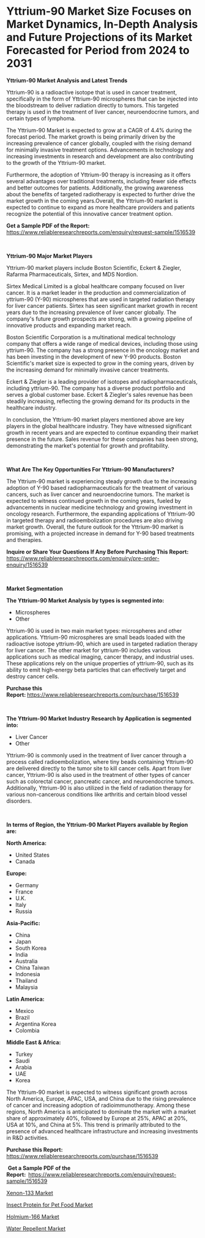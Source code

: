 <p><h1>Yttrium-90 Market Size Focuses on Market Dynamics, In-Depth Analysis and Future Projections of its Market Forecasted for Period from 2024 to 2031</h1></p><p><strong>Yttrium-90 Market Analysis and Latest Trends</strong></p>
<p><p>Yttrium-90 is a radioactive isotope that is used in cancer treatment, specifically in the form of Yttrium-90 microspheres that can be injected into the bloodstream to deliver radiation directly to tumors. This targeted therapy is used in the treatment of liver cancer, neuroendocrine tumors, and certain types of lymphoma.</p><p>The Yttrium-90 Market is expected to grow at a CAGR of 4.4% during the forecast period. The market growth is being primarily driven by the increasing prevalence of cancer globally, coupled with the rising demand for minimally invasive treatment options. Advancements in technology and increasing investments in research and development are also contributing to the growth of the Yttrium-90 market.</p><p>Furthermore, the adoption of Yttrium-90 therapy is increasing as it offers several advantages over traditional treatments, including fewer side effects and better outcomes for patients. Additionally, the growing awareness about the benefits of targeted radiotherapy is expected to further drive the market growth in the coming years.Overall, the Yttrium-90 market is expected to continue to expand as more healthcare providers and patients recognize the potential of this innovative cancer treatment option.</p></p>
<p><strong>Get a Sample PDF of the Report:&nbsp;</strong> <a href="https://www.reliableresearchreports.com/enquiry/request-sample/1516539">https://www.reliableresearchreports.com/enquiry/request-sample/1516539</a></p>
<p>&nbsp;</p>
<p><strong>Yttrium-90 Major Market Players</strong></p>
<p><p>Yttrium-90 market players include Boston Scientific, Eckert & Ziegler, Rafarma Pharmaceuticals, Sirtex, and MDS Nordion. </p><p>Sirtex Medical Limited is a global healthcare company focused on liver cancer. It is a market leader in the production and commercialization of yttrium-90 (Y-90) microspheres that are used in targeted radiation therapy for liver cancer patients. Sirtex has seen significant market growth in recent years due to the increasing prevalence of liver cancer globally. The company's future growth prospects are strong, with a growing pipeline of innovative products and expanding market reach.</p><p>Boston Scientific Corporation is a multinational medical technology company that offers a wide range of medical devices, including those using yttrium-90. The company has a strong presence in the oncology market and has been investing in the development of new Y-90 products. Boston Scientific's market size is expected to grow in the coming years, driven by the increasing demand for minimally invasive cancer treatments.</p><p>Eckert & Ziegler is a leading provider of isotopes and radiopharmaceuticals, including yttrium-90. The company has a diverse product portfolio and serves a global customer base. Eckert & Ziegler's sales revenue has been steadily increasing, reflecting the growing demand for its products in the healthcare industry.</p><p>In conclusion, the Yttrium-90 market players mentioned above are key players in the global healthcare industry. They have witnessed significant growth in recent years and are expected to continue expanding their market presence in the future. Sales revenue for these companies has been strong, demonstrating the market's potential for growth and profitability.</p></p>
<p>&nbsp;</p>
<p><strong>What Are The Key Opportunities For Yttrium-90 Manufacturers?</strong></p>
<p><p>The Yttrium-90 market is experiencing steady growth due to the increasing adoption of Y-90 based radiopharmaceuticals for the treatment of various cancers, such as liver cancer and neuroendocrine tumors. The market is expected to witness continued growth in the coming years, fueled by advancements in nuclear medicine technology and growing investment in oncology research. Furthermore, the expanding applications of Yttrium-90 in targeted therapy and radioembolization procedures are also driving market growth. Overall, the future outlook for the Yttrium-90 market is promising, with a projected increase in demand for Y-90 based treatments and therapies.</p></p>
<p><strong>Inquire or Share Your Questions If Any Before Purchasing This Report:</strong> <a href="https://www.reliableresearchreports.com/enquiry/pre-order-enquiry/1516539">https://www.reliableresearchreports.com/enquiry/pre-order-enquiry/1516539</a></p>
<p>&nbsp;</p>
<p><strong>Market Segmentation</strong></p>
<p><strong>The Yttrium-90 Market Analysis by types is segmented into:</strong></p>
<p><ul><li>Microspheres</li><li>Other</li></ul></p>
<p><p>Yttrium-90 is used in two main market types: microspheres and other applications. Yttrium-90 microspheres are small beads loaded with the radioactive isotope yttrium-90, which are used in targeted radiation therapy for liver cancer. The other market for yttrium-90 includes various applications such as medical imaging, cancer therapy, and industrial uses. These applications rely on the unique properties of yttrium-90, such as its ability to emit high-energy beta particles that can effectively target and destroy cancer cells.</p></p>
<p><strong>Purchase this Report:&nbsp;</strong><a href="https://www.reliableresearchreports.com/purchase/1516539">https://www.reliableresearchreports.com/purchase/1516539</a></p>
<p>&nbsp;</p>
<p><strong>The Yttrium-90 Market Industry Research by Application is segmented into:</strong></p>
<p><ul><li>Liver Cancer</li><li>Other</li></ul></p>
<p><p>Yttrium-90 is commonly used in the treatment of liver cancer through a process called radioembolization, where tiny beads containing Yttrium-90 are delivered directly to the tumor site to kill cancer cells. Apart from liver cancer, Yttrium-90 is also used in the treatment of other types of cancer such as colorectal cancer, pancreatic cancer, and neuroendocrine tumors. Additionally, Yttrium-90 is also utilized in the field of radiation therapy for various non-cancerous conditions like arthritis and certain blood vessel disorders.</p></p>
<p>&nbsp;</p>
<p><strong>In terms of Region, the Yttrium-90 Market Players available by Region are:</strong></p>
<p>
    <p> <strong> North America: </strong>
        <ul>
            <li>United States</li>
            <li>Canada</li>
        </ul>
        </p> 
    <p> <strong> Europe: </strong>
        <ul>
            <li>Germany</li>
            <li>France</li>
            <li>U.K.</li>
            <li>Italy</li>
            <li>Russia</li>
        </ul>
        </p> 
    <p> <strong> Asia-Pacific: </strong>
        <ul>
            <li>China</li>
            <li>Japan</li>
            <li>South Korea</li>
            <li>India</li>
            <li>Australia</li>
            <li>China Taiwan</li>
            <li>Indonesia</li>
            <li>Thailand</li>
            <li>Malaysia</li>
        </ul>
        </p> 
    <p> <strong> Latin America: </strong>
        <ul>
            <li>Mexico</li>
            <li>Brazil</li>
            <li>Argentina Korea</li>
            <li>Colombia</li>
        </ul>
        </p> 
    <p> <strong> Middle East & Africa: </strong>
        <ul>
            <li>Turkey</li>
            <li>Saudi</li>
            <li>Arabia</li>
            <li>UAE</li>
            <li>Korea</li>
        </ul>
    </p>
    </p>
<p><p>The Yttrium-90 market is expected to witness significant growth across North America, Europe, APAC, USA, and China due to the rising prevalence of cancer and increasing adoption of radioimmunotherapy. Among these regions, North America is anticipated to dominate the market with a market share of approximately 40%, followed by Europe at 25%, APAC at 20%, USA at 10%, and China at 5%. This trend is primarily attributed to the presence of advanced healthcare infrastructure and increasing investments in R&D activities.</p></p>
<p><strong>Purchase this Report: </strong><a href="https://www.reliableresearchreports.com/purchase/1516539">https://www.reliableresearchreports.com/purchase/1516539</a></p>
<p>&nbsp;<strong>Get a Sample PDF of the Report:&nbsp;&nbsp;</strong><a href="https://www.reliableresearchreports.com/enquiry/request-sample/1516539">https://www.reliableresearchreports.com/enquiry/request-sample/1516539</a></p>
<p><strong></strong></p>
<p><p><a href="https://github.com/juniordelafrance/Market-Research-Report-List-2/blob/main/xenon-133-market.md">Xenon-133 Market</a></p><p><a href="https://view.publitas.com/reportprime-1/insect-protein-for-pet-food-market-size-reflecting-a-forecast-till-2031-market-by-type-by-application-and-by-geography/">Insect Protein for Pet Food Market</a></p><p><a href="https://github.com/jaidynmorantestelletmjzya/Market-Research-Report-List-1/blob/main/holmium-166-market.md">Holmium-166 Market</a></p><p><a href="https://faithful-glue-af3.notion.site/Water-Repellent-Market-Size-2024-2031-Global-Industrial-Analysis-Key-Geographical-Regions-Market-6c027f96f94748b19a387990d4d51903">Water Repellent Market</a></p></p>